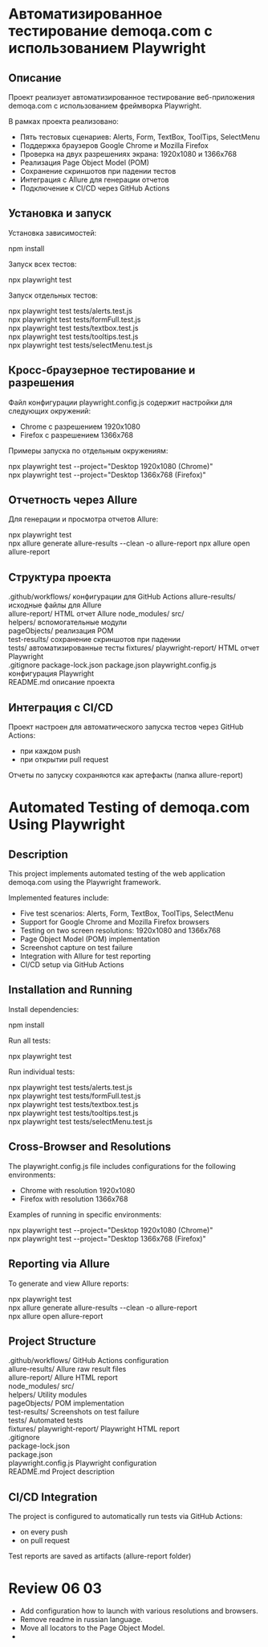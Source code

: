 # Автоматизированное тестирование demoqa.com с использованием Playwright

## Описание

Проект реализует автоматизированное тестирование веб-приложения demoqa.com с использованием фреймворка Playwright.

В рамках проекта реализовано:

- Пять тестовых сценариев: Alerts, Form, TextBox, ToolTips, SelectMenu
- Поддержка браузеров Google Chrome и Mozilla Firefox
- Проверка на двух разрешениях экрана: 1920x1080 и 1366x768
- Реализация Page Object Model (POM)
- Сохранение скриншотов при падении тестов
- Интеграция с Allure для генерации отчетов
- Подключение к CI/CD через GitHub Actions

## Установка и запуск

Установка зависимостей:

npm install

Запуск всех тестов:

npx playwright test

Запуск отдельных тестов:

npx playwright test tests/alerts.test.js  
npx playwright test tests/formFull.test.js  
npx playwright test tests/textbox.test.js  
npx playwright test tests/tooltips.test.js  
npx playwright test tests/selectMenu.test.js

## Кросс-браузерное тестирование и разрешения

Файл конфигурации playwright.config.js содержит настройки для следующих окружений:

- Chrome с разрешением 1920x1080
- Firefox с разрешением 1366x768

Примеры запуска по отдельным окружениям:

npx playwright test --project="Desktop 1920x1080 (Chrome)"  
npx playwright test --project="Desktop 1366x768 (Firefox)"

## Отчетность через Allure

Для генерации и просмотра отчетов Allure:

npx playwright test  
npx allure generate allure-results --clean -o allure-report
npx allure open allure-report

## Структура проекта

.github/workflows/         конфигурации для GitHub Actions 
allure-results/            исходные файлы для Allure  
allure-report/             HTML отчет Allure 
node_modules/
src/  
  helpers/                 вспомогательные модули  
  pageObjects/             реализация POM  
test-results/              сохранение скриншотов при падении  
tests/                     автоматизированные тесты 
  fixtures/ 
playwright-report/         HTML отчет Playwright    
.gitignore
package-lock.json
package.json
playwright.config.js       конфигурация Playwright  
README.md                  описание проекта

## Интеграция с CI/CD

Проект настроен для автоматического запуска тестов через GitHub Actions:

- при каждом push
- при открытии pull request

Отчеты по запуску сохраняются как артефакты (папка allure-report)

# Automated Testing of demoqa.com Using Playwright

## Description

This project implements automated testing of the web application demoqa.com using the Playwright framework.

Implemented features include:

- Five test scenarios: Alerts, Form, TextBox, ToolTips, SelectMenu
- Support for Google Chrome and Mozilla Firefox browsers
- Testing on two screen resolutions: 1920x1080 and 1366x768
- Page Object Model (POM) implementation
- Screenshot capture on test failure
- Integration with Allure for test reporting
- CI/CD setup via GitHub Actions

## Installation and Running

Install dependencies:

npm install

Run all tests:

npx playwright test

Run individual tests:

npx playwright test tests/alerts.test.js  
npx playwright test tests/formFull.test.js  
npx playwright test tests/textbox.test.js  
npx playwright test tests/tooltips.test.js  
npx playwright test tests/selectMenu.test.js

## Cross-Browser and Resolutions

The playwright.config.js file includes configurations for the following environments:

- Chrome with resolution 1920x1080
- Firefox with resolution 1366x768

Examples of running in specific environments:

npx playwright test --project="Desktop 1920x1080 (Chrome)"  
npx playwright test --project="Desktop 1366x768 (Firefox)"

## Reporting via Allure

To generate and view Allure reports:

npx playwright test  
npx allure generate allure-results --clean -o allure-report  
npx allure open allure-report

## Project Structure

.github/workflows/         GitHub Actions configuration  
allure-results/            Allure raw result files  
allure-report/             Allure HTML report  
node_modules/
src/  
  helpers/                 Utility modules  
  pageObjects/             POM implementation  
test-results/              Screenshots on test failure  
tests/                     Automated tests  
  fixtures/ 
playwright-report/         Playwright HTML report    
.gitignore  
package-lock.json  
package.json  
playwright.config.js       Playwright configuration  
README.md                  Project description

## CI/CD Integration

The project is configured to automatically run tests via GitHub Actions:

- on every push  
- on pull request

Test reports are saved as artifacts (allure-report folder)


# Review 06 03
* Add configuration how to launch with various resolutions and browsers.
* Remove readme in russian language.
* Move all locators to the Page Object Model.
* 
